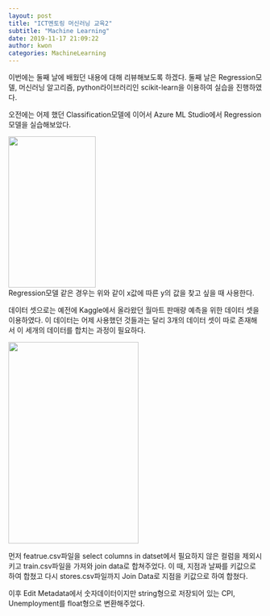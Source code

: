 ```yaml
---
layout: post
title: "ICT멘토링 머신러닝 교육2"
subtitle: "Machine Learning"
date: 2019-11-17 21:09:22
author: kwon
categories: MachineLearning
---
```

이번에는 둘째 날에 배웠던 내용에 대해 리뷰해보도록 하겠다. 둘째 날은 Regression모델, 머신러닝 알고리즘, python라이브러리인 scikit-learn을 이용하여 실습을 진행하였다.

오전에는 어제 했던 Classification모델에 이어서 Azure ML Studio에서 Regression모델을 실습해보았다.
<div style="width: 70%; height: 300px;">
    <img src="https://kyu9341.github.io/assets/ai3.png" style="width: 70%
    ; height: 300px;">
</div>
Regression모델 같은 경우는 위와 같이 x값에 따른 y의 값을 찾고 싶을 때 사용한다.

 데이터 셋으로는 예전에 Kaggle에서 올라왔던 월마트 판매량 예측을 위한 데이터 셋을 이용하였다. 이 데이터는 어제 사용했던 것들과는 달리 3개의 데이터 셋이 따로 존재해서 이 세개의 데이터를 합치는 과정이 필요하다.

<div style="width: 80%; height: 400px;">
    <img src="https://kyu9341.github.io/assets/machine8.png" style="width: 80%
    ; height: 400px;">
</div>

 먼저 featrue.csv파일을 select columns in datset에서 필요하지 않은 컬럼을 제외시키고 train.csv파일을 가져와 join data로 합쳐주었다. 이 때, 지점과 날짜를 키값으로 하여 합쳤고 다시 stores.csv파일까지  Join Data로 지점을 키값으로 하여 합쳤다.

이후 Edit Metadata에서 숫자데이터이지만 string형으로 저장되어 있는 CPI, Unemployment를 float형으로 변환해주었다.
